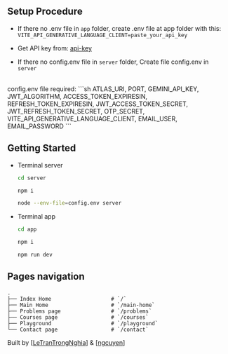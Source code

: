 ## Setup Procedure

- If there no .env file in `app` folder, create .env file at app folder with this: `VITE_API_GENERATIVE_LANGUAGE_CLIENT=paste_your_api_key`
- Get API key from: [api-key](https://aistudio.google.com/app/apikey)

- If there no config.env file in `server` folder, Create file config.env in `server`
<br />
config.env file required:
```sh
ATLAS_URI, PORT, GEMINI_API_KEY, JWT_ALGORITHM, ACCESS_TOKEN_EXPIRESIN, REFRESH_TOKEN_EXPIRESIN, JWT_ACCESS_TOKEN_SECRET, JWT_REFRESH_TOKEN_SECRET, OTP_SECRET, VITE_API_GENERATIVE_LANGUAGE_CLIENT, EMAIL_USER, EMAIL_PASSWORD
```

## Getting Started
* Terminal server
  ```sh
  cd server
  ```
  ```sh
  npm i
  ```
  ```sh
  node --env-file=config.env server
  ```

* Terminal app
  ```sh
  cd app
  ```
  ```sh
  npm i
  ```
  ```sh
  npm run dev
  ```

## Pages navigation

    .
    ├── Index Home                   # `/`
    ├── Main Home                    # `/main-home`
    ├── Problems page                # `/problems`
    ├── Courses page                 # `/courses`
    ├── Playground                   # `/playground`
    └── Contact page                 # `/contact`

Built by [[LeTranTrongNghia](https://github.com/LeTranTrongNghia)] & [[ngcuyen](https://github.com/ngcuyen)]
